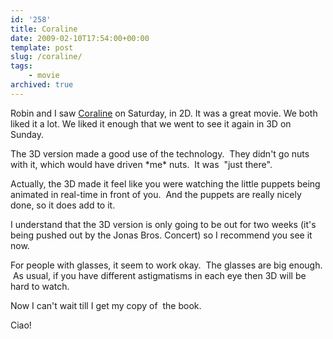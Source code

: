 ```yaml
---
id: '258'
title: Coraline
date: 2009-02-10T17:54:00+00:00
template: post
slug: /coraline/
tags:
    - movie
archived: true
---
```


Robin and I saw [Coraline](http://coraline.com/) on Saturday, in 2D. It was a
great movie. We both liked it a lot. We liked it enough that we went to see it
again in 3D on Sunday.

The 3D version made a good use of the technology.  They didn't go nuts with
it, which would have driven \*me\* nuts.  It was  "just there".

Actually, the 3D made it feel like you were watching the little puppets being
animated in real-time in front of you.  And the puppets are really nicely
done, so it does add to it.

I understand that the 3D version is only going to be out for two weeks (it's
being pushed out by the Jonas Bros. Concert) so I recommend you see it now.

For people with glasses, it seem to work okay.  The glasses are big enough.
 As usual, if you have different astigmatisms in each eye then 3D will be hard
to watch.

Now I can't wait till I get my copy of <span
id="evtst|a|0061649708"></span> the book.

Ciao!
